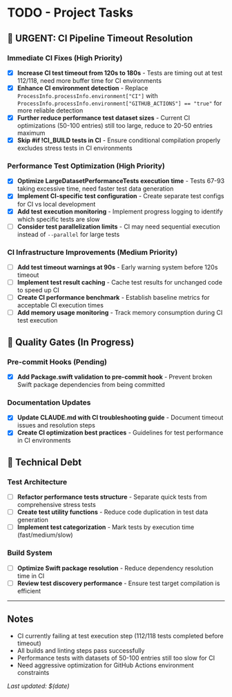 # TODO - Project Tasks

## 🚨 URGENT: CI Pipeline Timeout Resolution

### Immediate CI Fixes (High Priority)
- [x] **Increase CI test timeout from 120s to 180s** - Tests are timing out at test 112/118, need more buffer time for CI environments
- [x] **Enhance CI environment detection** - Replace `ProcessInfo.processInfo.environment["CI"]` with `ProcessInfo.processInfo.environment["GITHUB_ACTIONS"] == "true"` for more reliable detection  
- [x] **Further reduce performance test dataset sizes** - Current CI optimizations (50-100 entries) still too large, reduce to 20-50 entries maximum
- [x] **Skip #if !CI_BUILD tests in CI** - Ensure conditional compilation properly excludes stress tests in CI environments

### Performance Test Optimization (High Priority)  
- [x] **Optimize LargeDatasetPerformanceTests execution time** - Tests 67-93 taking excessive time, need faster test data generation
- [x] **Implement CI-specific test configuration** - Create separate test configs for CI vs local development
- [x] **Add test execution monitoring** - Implement progress logging to identify which specific tests are slow
- [ ] **Consider test parallelization limits** - CI may need sequential execution instead of `--parallel` for large tests

### CI Infrastructure Improvements (Medium Priority)
- [ ] **Add test timeout warnings at 90s** - Early warning system before 120s timeout
- [ ] **Implement test result caching** - Cache test results for unchanged code to speed up CI
- [ ] **Create CI performance benchmark** - Establish baseline metrics for acceptable CI execution times
- [ ] **Add memory usage monitoring** - Track memory consumption during CI test execution

## 📝 Quality Gates (In Progress)

### Pre-commit Hooks (Pending)
- [x] **Add Package.swift validation to pre-commit hook** - Prevent broken Swift package dependencies from being committed

### Documentation Updates
- [x] **Update CLAUDE.md with CI troubleshooting guide** - Document timeout issues and resolution steps
- [x] **Create CI optimization best practices** - Guidelines for test performance in CI environments

## 🔧 Technical Debt

### Test Architecture
- [ ] **Refactor performance tests structure** - Separate quick tests from comprehensive stress tests  
- [ ] **Create test utility functions** - Reduce code duplication in test data generation
- [ ] **Implement test categorization** - Mark tests by execution time (fast/medium/slow)

### Build System
- [ ] **Optimize Swift package resolution** - Reduce dependency resolution time in CI
- [ ] **Review test discovery performance** - Ensure test target compilation is efficient

---

## Notes
- CI currently failing at test execution step (112/118 tests completed before timeout)
- All builds and linting steps pass successfully
- Performance tests with datasets of 50-100 entries still too slow for CI
- Need aggressive optimization for GitHub Actions environment constraints

*Last updated: $(date)*